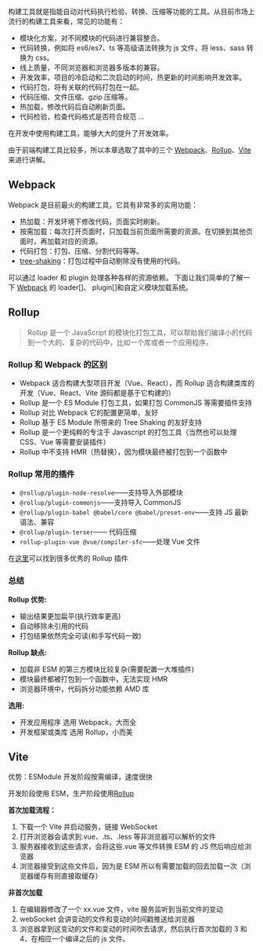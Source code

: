 构建工具就是指能自动对代码执行检验、转换、压缩等功能的工具。从目前市场上流行的构建工具来看，常见的功能有：

-   模块化方案，对不同模块的代码进行兼容整合。
-   代码转换，例如将 es6/es7、ts 等高级语法转换为 js 文件，将 less、sass 转换为 css。
-   线上质量，不同浏览器和浏览器多版本的兼容。
-   开发效率，项目的冷启动和二次启动的时间，热更新的时间影响开发效率。
-   代码打包，将有关联的代码打包在一起。
-   代码压缩、文件压缩、gzip 压缩等。
-   热加载，修改代码后自动刷新页面。
-   代码检验，检查代码格式是否符合规范 ...

在开发中使用构建工具，能够大大的提升了开发效率。

由于前端构建工具比较多，所以本章选取了其中的三个 [Webpack](https://webpack.docschina.org/concepts/)、[Rollup](https://www.rollupjs.com/)、[Vite](https://github.com/vitejs/vite) 来进行讲解。

## Webpack

Webpack 是目前最火的构建工具，它具有非常多的实用功能：

-   热加载：开发环境下修改代码，页面实时刷新。
-   按需加载：每次打开页面时，只加载当前页面所需要的资源。在切换到其他页面时，再加载对应的资源。
-   代码打包：打包、压缩、分割代码等等。
-   [tree-shaking](https://webpack.docschina.org/guides/tree-shaking/)：打包过程中自动剔除没有使用的代码。

可以通过 loader 和 plugin 处理各种各样的资源依赖。
下面让我们简单的了解一下 [Webpack](https://www.webpackjs.com/) 的 loader[]、 plugin[]和自定义模块加载系统。

## Rollup

> Rollup 是一个 JavaScript 的模块化打包工具，可以帮助我们编译小的代码到一个大的、复杂的代码中，比如一个库或者一个应用程序。

### Rollup 和 Webpack 的区别

-   Webpack 适合构建大型项目开发（Vue、React），而 Rollup 适合构建类库的开发（Vue、React、Vite 源码都是基于它构建的）
-   Rollup 是一个 ES Module 打包工具，如果打包 CommonJS 等需要插件支持
-   Rollup 对比 Webpack 它的配置更简单、友好
-   Rollup 基于 ES Module 所带来的 Tree Shaking 的友好支持
-   Rollup 是一个更纯粹的专注于 Javascript 的打包工具（当然也可以处理 CSS、Vue 等需要安装插件）
-   Rollup 中不支持 HMR（热替换），因为模块最终被打包到一个函数中

### Rollup 常用的插件

-   `@rollup/plugin-node-resolve`——支持导入外部模块
-   `@rollup/plugin-commonjs`——支持导入 CommonJS
-   `@rollup/plugin-babel @babel/core @babel/preset-env`——支持 JS 最新语法、兼容
-   `@rollup/plugin-terser`—— 代码压缩
-   `rollup-plugin-vue @vue/compiler-sfc`——处理 Vue 文件

在[这里](https://github.com/rollup/awesome)可以找到很多优秀的 Rollup 插件

### 总结

**Rollup 优势:**

-   输出结果更加扁平(执行效率更高)
-   自动移除未引用的代码
-   打包结果依然完全可读(和手写代码一致)

**Rollup 缺点:**

-   加载非 ESM 的第三方模块比较复杂(需要配置一大堆插件)
-   模块最终都被打包到一个函数中，无法实现 HMR
-   浏览器环境中，代码拆分功能依赖 AMD 库

**选用:**

-   开发应用程序 选用 Webpack，大而全
-   开发框架或类库 选用 Rollup，小而美

## Vite

优势：ESModule 开发阶段按需编译，速度很快

开发阶段使用 ESM，生产阶段使用[Rollup](https://www.rollupjs.com/)

**首次加载流程：**

1. 下载一个 Vite 并启动服务，链接 WebSocket
2. 打开浏览器会请求到.vue、.ts、.less 等非浏览器可以解析的文件
3. 服务器接收到这些请求，会将这些.vue 等文件转换 ESM 的 JS 然后响应给浏览器
4. 浏览器接受到这些文件后，因为是 ESM 所以有需要加载的回去加载一次（浏览器缓存有则直接取缓存）

**非首次加载**

1. 在编辑器修改了一个 xx.vue 文件，vite 服务监听到当前文件的变动
2. webSocket 会讲变动的文件和变动的时间戳推送给浏览器
3. 浏览器拿到这变动的文件和变动的时间吹去请求，然后执行首次加载的 3 和 4，在相应一个编译之后的 js 文件。
